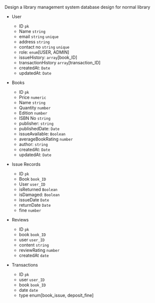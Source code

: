 Design a library management system database design for normal library

- User

  - ID `pk`
  - Name `string`
  - email `string` `unique`
  - address `string`
  - contact no `string` `unique`
  - role: `enum`[USER, ADMIN]
  - issueHistory: `array`[book_ID]
  - transactionHistory `array`[transaction_ID]
  - createdAt: `Date`
  - updatedAt: `Date`

- Books

  - ID `pk`
  - Price `numeric`
  - Name `string`
  - Quantity `number`
  - Edition `number`
  - ISBN No `string`
  - publisher: `string`
  - publishedDate: `Date`
  - issueAvailable: `Boolean`
  - averageBookRating `number`
  - author: `string`
  - createdAt: `Date`
  - updatedAt: `Date`

- Issue Records

  - ID `pk`
  - Book `book_ID`
  - User `user_ID`
  - isReturned `Boolean`
  - isDamaged: `Boolean`
  - issueDate `Date`
  - returnDate `Date`
  - fine `number`

- Reviews

  - ID `pk`
  - book `book_ID`
  - user `user_ID`
  - content `string`
  - reviewRating `number`
  - createdAt `date`

- Transactions

  - ID `pk`
  - user `user_ID`
  - book `book_ID`
  - date `date`
  - type enum[book_issue, deposit_fine]
